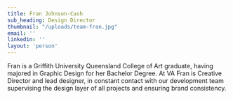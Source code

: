```yaml
---
title: Fran Johnson-Cash
sub_heading: Design Director
thumbnail: "/uploads/team-fran.jpg"
email: ''
linkedin: ''
layout: 'person'
---
```


Fran is a Griffith University Queensland College of Art graduate, having majored in Graphic Design for her Bachelor Degree. At VA Fran is Creative Director and lead designer, in constant contact with our development team supervising the design layer of all projects and ensuring brand consistency.